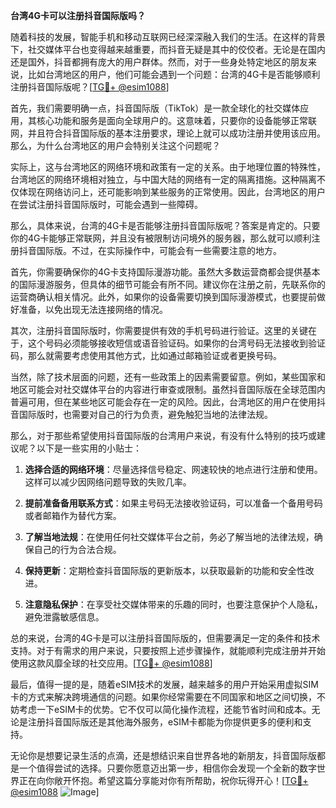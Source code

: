 **台湾4G卡可以注册抖音国际版吗？**

随着科技的发展，智能手机和移动互联网已经深深融入我们的生活。在这样的背景下，社交媒体平台也变得越来越重要，而抖音无疑是其中的佼佼者。无论是在国内还是国外，抖音都拥有庞大的用户群体。然而，对于一些身处特定地区的朋友来说，比如台湾地区的用户，他们可能会遇到一个问题：台湾的4G卡是否能够顺利注册抖音国际版呢？[[TG💪+ @esim1088](https://t.me/s/esim1088)]

首先，我们需要明确一点，抖音国际版（TikTok）是一款全球化的社交媒体应用，其核心功能和服务是面向全球用户的。这意味着，只要你的设备能够正常联网，并且符合抖音国际版的基本注册要求，理论上就可以成功注册并使用该应用。那么，为什么台湾地区的用户会特别关注这个问题呢？

实际上，这与台湾地区的网络环境和政策有一定的关系。由于地理位置的特殊性，台湾地区的网络环境相对独立，与中国大陆的网络有一定的隔离措施。这种隔离不仅体现在网络访问上，还可能影响到某些服务的正常使用。因此，台湾地区的用户在尝试注册抖音国际版时，可能会遇到一些障碍。

那么，具体来说，台湾的4G卡是否能够注册抖音国际版呢？答案是肯定的。只要你的4G卡能够正常联网，并且没有被限制访问境外的服务器，那么就可以顺利注册抖音国际版。不过，在实际操作中，可能会有一些需要注意的地方。

首先，你需要确保你的4G卡支持国际漫游功能。虽然大多数运营商都会提供基本的国际漫游服务，但具体的细节可能会有所不同。建议你在注册之前，先联系你的运营商确认相关情况。此外，如果你的设备需要切换到国际漫游模式，也要提前做好准备，以免出现无法连接网络的情况。

其次，注册抖音国际版时，你需要提供有效的手机号码进行验证。这里的关键在于，这个号码必须能够接收短信或语音验证码。如果你的台湾号码无法接收到验证码，那么就需要考虑使用其他方式，比如通过邮箱验证或者更换号码。

当然，除了技术层面的问题，还有一些政策上的因素需要留意。例如，某些国家和地区可能会对社交媒体平台的内容进行审查或限制。虽然抖音国际版在全球范围内普遍可用，但在某些地区可能会存在一定的风险。因此，台湾地区的用户在使用抖音国际版时，也需要对自己的行为负责，避免触犯当地的法律法规。

那么，对于那些希望使用抖音国际版的台湾用户来说，有没有什么特别的技巧或建议呢？以下是一些实用的小贴士：

1. **选择合适的网络环境**：尽量选择信号稳定、网速较快的地点进行注册和使用。这样可以减少因网络问题导致的失败几率。

2. **提前准备备用联系方式**：如果主号码无法接收验证码，可以准备一个备用号码或者邮箱作为替代方案。

3. **了解当地法规**：在使用任何社交媒体平台之前，务必了解当地的法律法规，确保自己的行为合法合规。

4. **保持更新**：定期检查抖音国际版的更新版本，以获取最新的功能和安全性改进。

5. **注意隐私保护**：在享受社交媒体带来的乐趣的同时，也要注意保护个人隐私，避免泄露敏感信息。

总的来说，台湾的4G卡是可以注册抖音国际版的，但需要满足一定的条件和技术支持。对于有需求的用户来说，只要按照上述步骤操作，就能顺利完成注册并开始使用这款风靡全球的社交应用。[[TG💪+ @esim1088](https://t.me/s/esim1088)]

最后，值得一提的是，随着eSIM技术的发展，越来越多的用户开始采用虚拟SIM卡的方式来解决跨境通信的问题。如果你经常需要在不同国家和地区之间切换，不妨考虑一下eSIM卡的优势。它不仅可以简化操作流程，还能节省时间和成本。无论是注册抖音国际版还是其他海外服务，eSIM卡都能为你提供更多的便利和支持。

无论你是想要记录生活的点滴，还是想结识来自世界各地的新朋友，抖音国际版都是一个值得尝试的选择。只要你愿意迈出第一步，相信你会发现一个全新的数字世界正在向你敞开怀抱。希望这篇分享能对你有所帮助，祝你玩得开心！[[TG💪+ @esim1088](https://t.me/s/esim1088) ![Image](https://i.postimg.cc/4NQfJmqS/Snipaste-2025-05-13-00-14-12.png)]